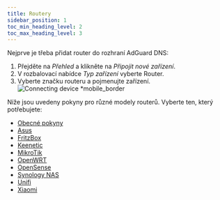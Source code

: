 ```yaml
---
title: Routery
sidebar_position: 1
toc_min_heading_level: 2
toc_max_heading_level: 3
---
```


Nejprve je třeba přidat router do rozhraní AdGuard DNS:

1. Přejděte na _Přehled_ a klikněte na _Připojit nové zařízení_.
2. V rozbalovací nabídce _Typ zařízení_ vyberte Router.
3. Vyberte značku routeru a pojmenujte zařízení.
   ![Connecting device \*mobile\_border](https://cdn.adtidy.org/content/kb/dns/private/new_dns/connect/choose_router.png)

Níže jsou uvedeny pokyny pro různé modely routerů. Vyberte ten, který potřebujete:

- [Obecné pokyny](/private-dns/connect-devices/routers/universal.md)
- [Asus](/private-dns/connect-devices/routers/asus.md)
- [FritzBox](/private-dns/connect-devices/routers/fritzbox.md)
- [Keenetic](/private-dns/connect-devices/routers/keenetic.md)
- [MikroTik](/private-dns/connect-devices/routers/mikrotik.md)
- [OpenWRT](/private-dns/connect-devices/routers/openwrt.md)
- [OpenSense](/private-dns/connect-devices/routers/opnsense.md)
- [Synology NAS](/private-dns/connect-devices/routers/synology-nas.md)
- [Unifi](/private-dns/connect-devices/routers/unifi.md)
- [Xiaomi](/private-dns/connect-devices/routers/xiaomi.md)
